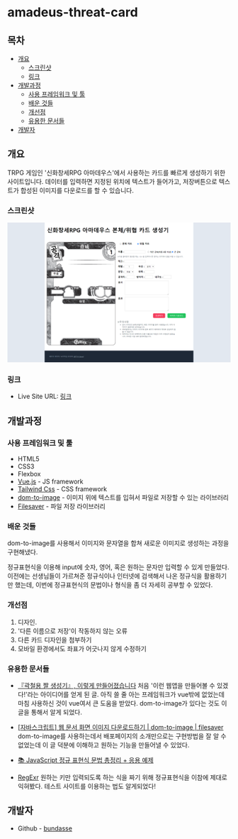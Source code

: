 # amadeus-threat-card

## 목차

- [개요](#개요)
  - [스크린샷](#스크린샷)
  - [링크](#링크)
- [개발과정](#개발과정)
  - [사용 프레임워크 및 툴](#사용-프레임워크-및-툴)
  - [배운 것들](#배운-것들)
  - [개선점](#개선점)
  - [유용한 문서들](#유용한-문서들)
- [개발자](#개발자)

## 개요

TRPG 게임인 '신화창세RPG 아마데우스'에서 사용하는 카드를 빠르게 생성하기 위한 사이트입니다.
데이터를 입력하면 지정된 위치에 텍스트가 들어가고, 저장버튼으로 텍스트가 합성된 이미지를 다운로드를 할 수 있습니다.

### 스크린샷

![desktop](./screenshot.png)

### 링크

- Live Site URL: [링크](http://bundasse.dothome.co.kr/)

## 개발과정

### 사용 프레임워크 및 툴

- HTML5
- CSS3
- Flexbox
- [Vue.js](https://vuejs.org/) - JS framework
- [Tailwind Css](https://tailwindcss.com/) - CSS framework
- [dom-to-image](https://github.com/tsayen/dom-to-image) - 이미지 위에 텍스트를 입혀서 파일로 저장할 수 있는 라이브러리
- [Filesaver](https://github.com/eligrey/FileSaver.js/) - 파일 저장 라이브러리

### 배운 것들

dom-to-image를 사용해서 이미지와 문자열을 합쳐 새로운 이미지로 생성하는 과정을 구현해냈다.

정규표현식을 이용해 input에 숫자, 영어, 혹은 원하는 문자만 입력할 수 있게 만들었다. 이전에는 선생님들이 가르쳐준 정규식이나 인터넷에 검색해서 나온 정규식을 활용하기만 했는데, 이번에 정규표현식의 문법이나 형식을 좀 더 자세히 공부할 수 있었다.

### 개선점

1. 디자인.
2. '다른 이름으로 저장'이 작동하지 않는 오류
3. 다른 카드 디자인을 첨부하기
4. 모바일 환경에서도 좌표가 어긋나지 않게 수정하기

### 유용한 문서들

- [『곽철용 짤 생성기』, 이렇게 만들어졌습니다](https://wormwlrm.github.io/2019/10/13/Kwakcheolyong-Image-Creator-Development-Story.html)
처음 '이런 웹앱을 만들어볼 수 있겠다!'라는 아이디어를 얻게 된 글.
아직 쓸 줄 아는 프레임워크가 vue밖에 없었는데 마침 사용하신 것이 vue여서 큰 도움을 받았다. dom-to-image가 있다는 것도 이 글을 통해서 알게 되었다. 

- [[자바스크립트] 웹 문서 화면 이미지 다운로드하기 | dom-to-image | filesaver](https://penguingoon.tistory.com/237)
dom-to-image를 사용하는데서 배포페이지의 소개만으로는 구현방법을 잘 알 수 없었는데 이 글 덕분에 이해하고 원하는 기능을 만들어낼 수 있었다.

- [📚 JavaScript 정규 표현식 문법 총정리 + 응용 예제](https://inpa.tistory.com/entry/JS-%F0%9F%93%9A-%EC%A0%95%EA%B7%9C%EC%8B%9D-RegExp-%EB%88%84%EA%B5%AC%EB%82%98-%EC%9D%B4%ED%95%B4%ED%95%98%EA%B8%B0-%EC%89%BD%EA%B2%8C-%EC%A0%95%EB%A6%AC)
- [RegExr](https://regexr.com/)
원하는 키만 입력되도록 하는 식을 짜기 위해 정규표현식을 이참에 제대로 익혀봤다. 테스트 사이트를 이용하는 법도 알게되었다!

## 개발자

- Github - [bundasse](https://github.com/bundasse)
